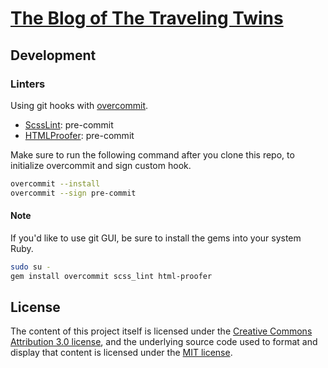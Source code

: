 # [The Blog of The Traveling Twins](http://blog.ttwns.tw)

## Development

### Linters

Using git hooks with [overcommit](https://github.com/brigade/overcommit).

* [ScssLint](https://github.com/brigade/scss-lint): pre-commit
* [HTMLProofer](https://github.com/gjtorikian/html-proofer): pre-commit

Make sure to run the following command after you clone this repo, to initialize overcommit and sign custom hook.

```sh
overcommit --install
overcommit --sign pre-commit
```

#### Note

If you'd like to use git GUI, be sure to install the gems into your system Ruby.

```sh
sudo su -
gem install overcommit scss_lint html-proofer
```

## License

The content of this project itself is licensed under the
[Creative Commons Attribution 3.0 license](http://creativecommons.org/licenses/by/3.0/us/deed.en_US),
and the underlying source code used to format and display that content
is licensed under the [MIT license](http://opensource.org/licenses/mit-license.php).
